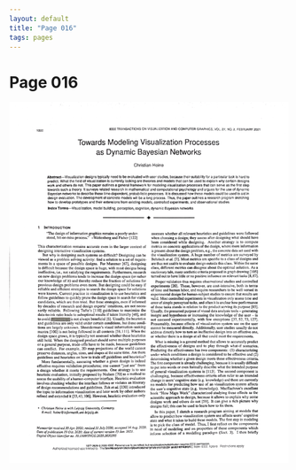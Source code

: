 ```yaml
---
layout: default
title: "Page 016"
tags: pages
---
```


# Page 016

<img src="/assets/scans/16.png" alt="Page with chartjunk removed" width="800"/>
